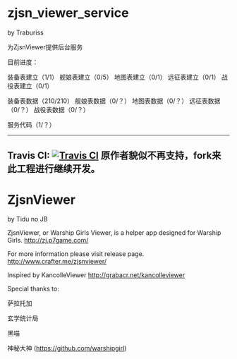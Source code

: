 # zjsn_viewer_service
by Traburiss

为ZjsnViewer提供后台服务

目前进度：

装备表建立（1/1）
舰娘表建立（0/5）
地图表建立（0/1）
远征表建立（0/1）
战役表建立（0/1）

装备表数据（210/210）
舰娘表数据（0/？）
地图表数据（0/？）
远征表数据（0/？）
战役表数据（0/？）

服务代码（1/？）

---
Travis CI: [![Travis CI](https://travis-ci.org/JohnnySun/ZjsnViewer.svg?branch=master)](https://travis-ci.org/JohnnySun/ZjsnViewer)
原作者貌似不再支持，fork来此工程进行继续开发。
---
# ZjsnViewer
by Tidu no JB

ZjsnViewer, or Warship Girls Viewer, is a helper app designed for Warship Girls.
http://zj.p7game.com/

For more information please visit release page.
http://www.crafter.me/zjsnviewer/

Inspired by KancolleViewer
http://grabacr.net/kancolleviewer

Special thanks to:

萨拉托加

玄学统计局

黑喵

神秘大神 (https://github.com/warshipgirl)

